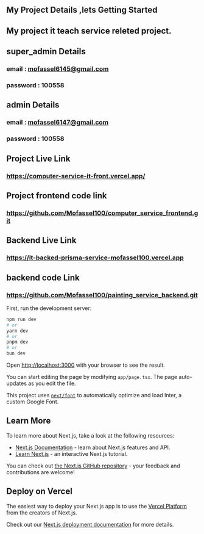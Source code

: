 

## My Project Details ,lets Getting Started
## My project it teach service releted project.
## super_admin Details
### email : mofassel6145@gmail.com
### password : 100558
## admin Details
### email : mofassel6147@gmail.com
### password : 100558
## Project Live Link
### https://computer-service-it-front.vercel.app/
## Project frontend code link 
### https://github.com/Mofassel100/computer_service_frontend.git
## Backend Live Link 
### https://it-backed-prisma-service-mofassel100.vercel.app
## backend code Link 
### https://github.com/Mofassel100/painting_service_backend.git 

First, run the development server:

```bash
npm run dev
# or
yarn dev
# or
pnpm dev
# or
bun dev
```

Open [http://localhost:3000](http://localhost:3000) with your browser to see the result.

You can start editing the page by modifying `app/page.tsx`. The page auto-updates as you edit the file.

This project uses [`next/font`](https://nextjs.org/docs/basic-features/font-optimization) to automatically optimize and load Inter, a custom Google Font.

## Learn More

To learn more about Next.js, take a look at the following resources:

- [Next.js Documentation](https://nextjs.org/docs) - learn about Next.js features and API.
- [Learn Next.js](https://nextjs.org/learn) - an interactive Next.js tutorial.

You can check out [the Next.js GitHub repository](https://github.com/vercel/next.js/) - your feedback and contributions are welcome!

## Deploy on Vercel

The easiest way to deploy your Next.js app is to use the [Vercel Platform](https://vercel.com/new?utm_medium=default-template&filter=next.js&utm_source=create-next-app&utm_campaign=create-next-app-readme) from the creators of Next.js.

Check out our [Next.js deployment documentation](https://nextjs.org/docs/deployment) for more details.
